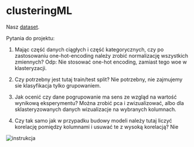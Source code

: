 # clusteringML
Nasz [dataset](https://www.kaggle.com/datasets/hariharanpavan/bank-marketing-dataset-analysis-classification).

Pytania do projektu:
1. Mając część danych ciągłych i część kategorycznych, czy po zastosowaniu one-hot-encoding należy zrobić normalizację wszystkich zmiennych?
Odp: Nie stosować one-hot encoding, zamiast tego woe w klasteryzacji.

3. Czy potrzebny jest tutaj train/test split?
Nie potrzebny, nie zajmujemy sie klasyfikacja tylko grupowaniem.

4. Jak ocenić czy dane pogrupowanie ma sens ze wzgląd na wartość wynikową eksperymentu?
Można zrobić pca i zwizualizować, albo dla sklasteryzowanych danych wizualizacje na wybranych kolumnach.

6. Czy tak samo jak w przypadku budowy modeli należy tutaj liczyć korelację pomiędzy kolumnami i usuwać te z wysoką korelacją?
Nie

![instrukcja](https://github.com/wojo501/clusteringML/blob/main/images/instruction.png)



